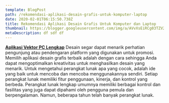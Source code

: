 ```yaml
---
template: BlogPost
path: /rekomendasi-aplikasi-desain-grafis-untuk-komputer-laptop
date: 2020-02-01T06:15:50.738Z
title: Rekomendasi Aplikasi Desain Grafis Untuk Komputer dan Laptop
thumbnail: https://blogger.googleusercontent.com/img/a/AVvXsEiRCg03TZV27aREKPJOH4-FB4s9PkVHjuJkvXLN3ple0T-dWKm7loEMXbyzj6pGNC3OrJ-4ATxZbvDNgcsYpF8lfLFjoyFIqnoRM0rBxpKxsLeiKfCb6VvMQIUfStRyHcqZw48-lp1qZaiayWB0Q6PvaZ1lnexoUgsjjgUXY01J9YLzIKGswvaJkyjP=s560
metaDescription: df sdf df
---
```

[**Aplikasi Vektor PC Lengkap**](https://www.reboart.net) Desain segar dapat menarik perhatian pengunjung atau pendengaran platform yang digunakan untuk promosi. Memilih aplikasi desain grafis terbaik adalah dengan cara sehingga Anda dapat mengoptimalkan kreativitas untuk menghasilkan desain yang menarik. Untuk mengetahui perangkat lunak apa yang cocok, adalah ide yang baik untuk mencoba dan mencoba menggunakannya sendiri. Setiap perangkat lunak memiliki fitur penggunaan, kinerja, dan kontrol yang berbeda. Perangkat lunak lengkap umumnya memiliki berbagai kontrol dan fasilitas yang juga dapat dipahami oleh pengguna pemula dan berpengalaman. Namun, beberapa tahun telah banyak perangkat lunak.
